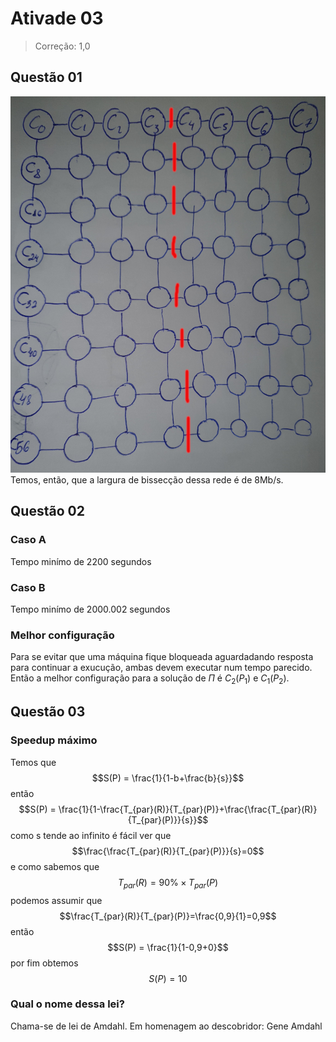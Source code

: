 # Ativade 03

> Correção: 1,0

## Questão 01
![Rede 2D mesh cortado](mesh_cortado.jpg)
Temos, então, que a largura de bissecção dessa rede é de 8Mb/s.

## Questão 02
### Caso A
Tempo minímo de 2200 segundos
### Caso B
Tempo minímo de 2000.002 segundos
### Melhor configuração
Para se evitar que uma máquina fique bloqueada aguardadando resposta para continuar a exucução, ambas devem executar num tempo parecido. Então a melhor configuração para a solução de $\Pi$ é $C_2(P_1)$ e $C_1(P_2)$.

## Questão 03
### Speedup máximo
Temos que
$$S(P) = \frac{1}{1-b+\frac{b}{s}}$$
então
$$S(P) = \frac{1}{1-\frac{T_{par}(R)}{T_{par}(P)}+\frac{\frac{T_{par}(R)}{T_{par}(P)}}{s}}$$
como s tende ao infinito é fácil ver que
$$\frac{\frac{T_{par}(R)}{T_{par}(P)}}{s}=0$$
e como sabemos que
$$T_{par}(R) = 90\% \times T_{par}(P)$$
podemos assumir que
$$\frac{T_{par}(R)}{T_{par}(P)}=\frac{0,9}{1}=0,9$$
então
$$S(P) = \frac{1}{1-0,9+0}$$
por fim obtemos
$$S(P)=10$$
### Qual o nome dessa lei?
Chama-se de lei de Amdahl. Em homenagem ao descobridor: Gene Amdahl
